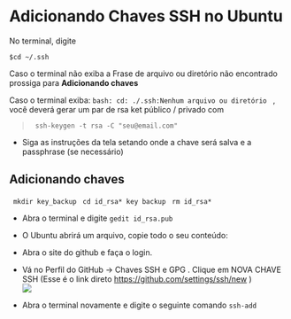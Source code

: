 
# Adicionando Chaves SSH no Ubuntu
No terminal, digite

`$cd ~/.ssh`

Caso o terminal não exiba a Frase de arquivo ou diretório não encontrado prossiga para **Adicionando chaves**

Caso o terminal exiba: `bash: cd: ./.ssh:Nenhum arquivo ou diretório ` , você deverá gerar um par de rsa ket público / privado  com 
> ` ssh-keygen -t rsa -C "seu@email.com"`

- Siga as instruções da tela setando onde a chave será salva e a passphrase (se necessário)

## Adicionando chaves

` mkdir key_backup`
` cd id_rsa* key backup`
` rm id_rsa*`

- Abra o terminal e digite `gedit id_rsa.pub`
- O Ubuntu abrirá um arquivo, copie todo o seu conteúdo:
- Abra o site do github e faça o login.
- Vá no Perfil do GitHub -> Chaves SSH e GPG . Clique em NOVA CHAVE SSH (Esse é o link direto https://github.com/settings/ssh/new ) \
![](https://vladmihalcea.com/wp-content/uploads/2014/04/github-add-key1.png)

- Abra o terminal novamente e digite o seguinte comando `ssh-add`